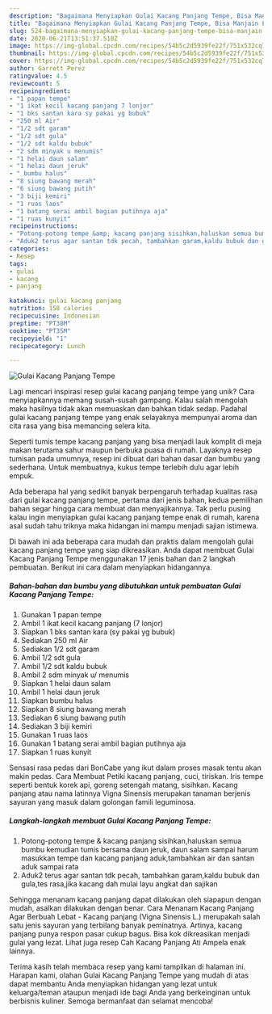 ```yaml
---
description: "Bagaimana Menyiapkan Gulai Kacang Panjang Tempe, Bisa Manjain Lidah"
title: "Bagaimana Menyiapkan Gulai Kacang Panjang Tempe, Bisa Manjain Lidah"
slug: 524-bagaimana-menyiapkan-gulai-kacang-panjang-tempe-bisa-manjain-lidah
date: 2020-06-21T13:51:37.510Z
image: https://img-global.cpcdn.com/recipes/54b5c2d5939fe22f/751x532cq70/gulai-kacang-panjang-tempe-foto-resep-utama.jpg
thumbnail: https://img-global.cpcdn.com/recipes/54b5c2d5939fe22f/751x532cq70/gulai-kacang-panjang-tempe-foto-resep-utama.jpg
cover: https://img-global.cpcdn.com/recipes/54b5c2d5939fe22f/751x532cq70/gulai-kacang-panjang-tempe-foto-resep-utama.jpg
author: Garrett Perez
ratingvalue: 4.5
reviewcount: 5
recipeingredient:
- "1 papan tempe"
- "1 ikat kecil kacang panjang 7 lonjor"
- "1 bks santan kara sy pakai yg bubuk"
- "250 ml Air"
- "1/2 sdt garam"
- "1/2 sdt gula"
- "1/2 sdt kaldu bubuk"
- "2 sdm minyak u menumis"
- "1 helai daun salam"
- "1 helai daun jeruk"
- " bumbu halus"
- "8 siung bawang merah"
- "6 siung bawang putih"
- "3 biji kemiri"
- "1 ruas laos"
- "1 batang serai ambil bagian putihnya aja"
- "1 ruas kunyit"
recipeinstructions:
- "Potong-potong tempe &amp; kacang panjang sisihkan,haluskan semua bumbu kemudian tumis bersama daun jeruk, daun salam sampai harum masukkan tempe dan kacang panjang aduk,tambahkan air dan santan aduk sampai rata"
- "Aduk2 terus agar santan tdk pecah, tambahkan garam,kaldu bubuk dan gula,tes rasa,jika kacang dah mulai layu angkat dan sajikan"
categories:
- Resep
tags:
- gulai
- kacang
- panjang

katakunci: gulai kacang panjang 
nutrition: 158 calories
recipecuisine: Indonesian
preptime: "PT38M"
cooktime: "PT35M"
recipeyield: "1"
recipecategory: Lunch

---
```



![Gulai Kacang Panjang Tempe](https://img-global.cpcdn.com/recipes/54b5c2d5939fe22f/751x532cq70/gulai-kacang-panjang-tempe-foto-resep-utama.jpg)

Lagi mencari inspirasi resep gulai kacang panjang tempe yang unik? Cara menyiapkannya memang susah-susah gampang. Kalau salah mengolah maka hasilnya tidak akan memuaskan dan bahkan tidak sedap. Padahal gulai kacang panjang tempe yang enak selayaknya mempunyai aroma dan cita rasa yang bisa memancing selera kita.

Seperti tumis tempe kacang panjang yang bisa menjadi lauk komplit di meja makan terutama sahur maupun berbuka puasa di rumah. Layaknya resep tumisan pada umumnya, resep ini dibuat dari bahan dasar dan bumbu yang sederhana. Untuk membuatnya, kukus tempe terlebih dulu agar lebih empuk.

Ada beberapa hal yang sedikit banyak berpengaruh terhadap kualitas rasa dari gulai kacang panjang tempe, pertama dari jenis bahan, kedua pemilihan bahan segar hingga cara membuat dan menyajikannya. Tak perlu pusing kalau ingin menyiapkan gulai kacang panjang tempe enak di rumah, karena asal sudah tahu triknya maka hidangan ini mampu menjadi sajian istimewa.


Di bawah ini ada beberapa cara mudah dan praktis dalam mengolah gulai kacang panjang tempe yang siap dikreasikan. Anda dapat membuat Gulai Kacang Panjang Tempe menggunakan 17 jenis bahan dan 2 langkah pembuatan. Berikut ini cara dalam menyiapkan hidangannya.

<!--inarticleads1-->

##### Bahan-bahan dan bumbu yang dibutuhkan untuk pembuatan Gulai Kacang Panjang Tempe:

1. Gunakan 1 papan tempe
1. Ambil 1 ikat kecil kacang panjang (7 lonjor)
1. Siapkan 1 bks santan kara (sy pakai yg bubuk)
1. Sediakan 250 ml Air
1. Sediakan 1/2 sdt garam
1. Ambil 1/2 sdt gula
1. Ambil 1/2 sdt kaldu bubuk
1. Ambil 2 sdm minyak u/ menumis
1. Siapkan 1 helai daun salam
1. Ambil 1 helai daun jeruk
1. Siapkan  bumbu halus
1. Siapkan 8 siung bawang merah
1. Sediakan 6 siung bawang putih
1. Sediakan 3 biji kemiri
1. Gunakan 1 ruas laos
1. Gunakan 1 batang serai ambil bagian putihnya aja
1. Siapkan 1 ruas kunyit


Sensasi rasa pedas dari BonCabe yang ikut dalam proses masak tentu akan makin pedas. Cara Membuat Petiki kacang panjang, cuci, tiriskan. Iris tempe seperti bentuk korek api, goreng setengah matang, sisihkan. Kacang panjang atau nama latinnya Vigna Sinensis merupakan tanaman berjenis sayuran yang masuk dalam golongan famili leguminosa. 

<!--inarticleads2-->

##### Langkah-langkah membuat Gulai Kacang Panjang Tempe:

1. Potong-potong tempe &amp; kacang panjang sisihkan,haluskan semua bumbu kemudian tumis bersama daun jeruk, daun salam sampai harum masukkan tempe dan kacang panjang aduk,tambahkan air dan santan aduk sampai rata
1. Aduk2 terus agar santan tdk pecah, tambahkan garam,kaldu bubuk dan gula,tes rasa,jika kacang dah mulai layu angkat dan sajikan


Sehingga menanam kacang panjang dapat dilakukan oleh siapapun dengan mudah, asalkan dilakukan dengan benar. Cara Menanam Kacang Panjang Agar Berbuah Lebat - Kacang panjang (Vigna Sinensis L.) merupakah salah satu jenis sayuran yang terbilang banyak peminatnya. Artinya, kacang panjang punya respon pasar cukup bagus. Bisa kok dikreasikan menjadi gulai yang lezat. Lihat juga resep Cah Kacang Panjang Ati Ampela enak lainnya. 

Terima kasih telah membaca resep yang kami tampilkan di halaman ini. Harapan kami, olahan Gulai Kacang Panjang Tempe yang mudah di atas dapat membantu Anda menyiapkan hidangan yang lezat untuk keluarga/teman ataupun menjadi ide bagi Anda yang berkeinginan untuk berbisnis kuliner. Semoga bermanfaat dan selamat mencoba!
